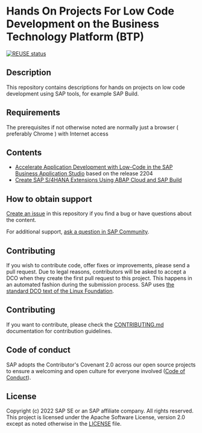 
# Hands On Projects For Low Code Development on the Business Technology Platform (BTP)
<!-- Please include descriptive title -->

[![REUSE status](https://api.reuse.software/badge/github.com/SAP-samples/low-code-applications)](https://api.reuse.software/info/github.com/SAP-samples/low-code-applications)

## Description

This repository contains descriptions for hands on projects on low code development using SAP tools, for example SAP Build.

## Requirements

The prerequisites if not otherwise noted are normally just a browser ( preferably Chrome ) with Internet access

## Contents

- [Accelerate Application Development with Low-Code in the SAP Business Application Studio](https://github.com/SAP-samples/low-code-applications/tree/bas_capex_2204) based on the release 2204
- [Create SAP S/4HANA Extensions Using ABAP Cloud and SAP Build](https://github.com/SAP-samples/low-code-applications/tree/abap_build_2305)

## How to obtain support
[Create an issue](https://github.com/SAP-samples/low-code-applications/issues) in this repository if you find a bug or have questions about the content.
 
For additional support, [ask a question in SAP Community](https://answers.sap.com/questions/ask.html).

## Contributing
If you wish to contribute code, offer fixes or improvements, please send a pull request. Due to legal reasons, contributors will be asked to accept a DCO when they create the first pull request to this project. This happens in an automated fashion during the submission process. SAP uses [the standard DCO text of the Linux Foundation](https://developercertificate.org/).

## Contributing
If you want to contribute, please check the [CONTRIBUTING.md](CONTRIBUTING.md) documentation for contribution guidelines.

## Code of conduct

SAP adopts the Contributor's Covenant 2.0 across our open source projects to ensure a welcoming and open culture for everyone involved ([Code of Conduct](CODE_OF_CONDUCT.md)).

## License
Copyright (c) 2022 SAP SE or an SAP affiliate company. All rights reserved. This project is licensed under the Apache Software License, version 2.0 except as noted otherwise in the [LICENSE](LICENSE) file.
